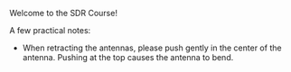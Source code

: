 Welcome to the SDR Course!

A few practical notes:

- When retracting the antennas, please push gently in the center of the antenna. Pushing at the top causes the antenna to bend.
